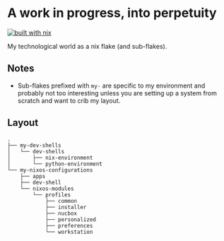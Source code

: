 # A work in progress, into perpetuity
[![built with nix](https://builtwithnix.org/badge.svg)](https://builtwithnix.org)

My technological world as a nix flake (and sub-flakes).

## Notes

* Sub-flakes prefixed with `my-` are specific to my environment and probably not too interesting unless you are setting up a system from scratch and want to crib my layout.

## Layout

```
.
├── my-dev-shells
│   └── dev-shells
│       ├── nix-environment
│       └── python-environment
└── my-nixos-configurations
    ├── apps
    ├── dev-shell
    └── nixos-modules
        └── profiles
            ├── common
            ├── installer
            ├── nucbox
            ├── personalized
            ├── preferences
            └── workstation
```
